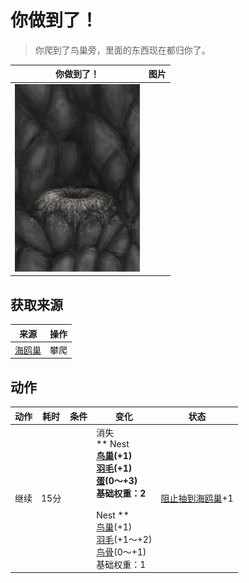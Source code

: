 # 你做到了！  
> 你爬到了鸟巢旁，里面的东西现在都归你了。  
  
  你做到了！  |   图片   
 ----  |  ----:   
   |  <img decoding="async" src="Sprite/SeagullNest.png" href="a.md" style="max-width:300px;max-height:300px;">   
  
## 获取来源  
来源  |  操作  
----  |  ----  
[海鸥巢](SeagullNest.md)  |  攀爬  
## 动作  
动作  |  耗时  |  条件  |  变化  |  状态  
----  |  ----  |  ----  |  ----  |  ----  
继续<br>  |  15分  |    |  消失<br>** Nest **<br>  [鸟巢](Nest.md)(+1)<br>  [羽毛](Feathers.md)(+1)<br>  [蛋](Egg.md)(0～+3)<br>基础权重：2<br><br>** Nest **<br>  [鸟巢](Nest.md)(+1)<br>  [羽毛](Feathers.md)(+1～+2)<br>  [鸟骨](BonesBird.md)(0～+1)<br>基础权重：1<br>  |  [阻止抽到海鸥巢](SeagullNestKiller.md)+1  
